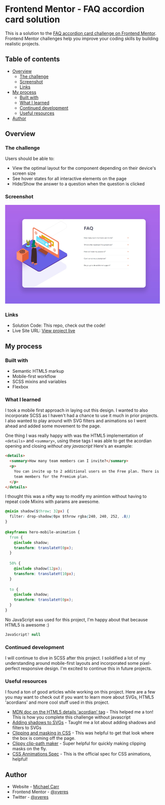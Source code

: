 # Frontend Mentor - FAQ accordion card solution

This is a solution to the [FAQ accordion card challenge on Frontend Mentor](https://www.frontendmentor.io/challenges/faq-accordion-card-XlyjD0Oam). Frontend Mentor challenges help you improve your coding skills by building realistic projects. 

## Table of contents

- [Overview](#overview)
  - [The challenge](#the-challenge)
  - [Screenshot](#screenshot)
  - [Links](#links)
- [My process](#my-process)
  - [Built with](#built-with)
  - [What I learned](#what-i-learned)
  - [Continued development](#continued-development)
  - [Useful resources](#useful-resources)
- [Author](#author)

## Overview

### The challenge

Users should be able to:

- View the optimal layout for the component depending on their device's screen size
- See hover states for all interactive elements on the page
- Hide/Show the answer to a question when the question is clicked

### Screenshot

![](./screenshot.jpg)

### Links

- Solution Code: This repo, check out the code!
- Live Site URL: [View project live](https://xyeres.github.io/faq-accordion-card-main/)

## My process

### Built with

- Semantic HTML5 markup
- Mobile-first workflow
- SCSS mixins and variables
- Flexbox

### What I learned

I took a mobile first approach in laying out this design. I wanted to also incorporate SCSS as I haven't had a chance to use it much in prior projects.
I also wanted to play around with SVG filters and animations so I went ahead and added some movement to the page.

One thing I was really happy with was the HTML5 implementation of `<details>` and `<summary>`, using these tags I was able to get the acordian opening and closing *without any javascript*
Here's an example:
```html
<details>
  <summary>How many team members can I invite?</summary>
  <p>
    You can invite up to 2 additional users on the Free plan. There is no limit on
    team members for the Premium plan.
  </p>
</details>
```
I thought this was a nifty way to modify my animtion without having to repeat code
Mixins with params are awesome.
```css
@mixin shadow($throw: 32px) {
  filter: drop-shadow(0px $throw rgba(240, 240, 252, .8))
}

@keyframes hero-mobile-animation {
  from {
    @include shadow;
    transform: translateY(0px);
  }

  50% {
    @include shadow(12px);
    transform: translateY(10px);
  }

  to {
    @include shadow;
    transform: translateY(0px);
  }
}
```
No JavaScript was used for this project, I'm happy about that because HTML5 is awesome :)
```js
JavaScript? null
```

### Continued development

I will continue to dive in SCSS after this project. I solidified a lot of my understanding around mobile-first layouts and incorporated some pixel-perfect responsive design. I'm excited to continue this in future projects.

### Useful resources
I found a ton of good articles while working on this project. Here are a few you may want to check out if you want to learn more about SVGs, HTML5 'acordians' and more cool stuff used in this project.
- [MDN doc on the HTML5 details 'acordian' tag](https://developer.mozilla.org/en-US/docs/Web/HTML/Element/details) - This helped me a ton! This is how you complete this challenge without javascript
- [Adding shadows to SVGs](https://css-tricks.com/adding-shadows-to-svg-icons-with-css-and-svg-filters/#:~:text=Shadows%20with%20CSS%20filters%20The%20trick%20to%20applying,with%202px%20of%20blur%2C%20and%20is%2040%25%20black.) - Taught me a lot about adding shadows and filters to SVGs
- [Clipping and masking in CSS](https://getflywheel.com/layout/css-svg-clipping-and-masking-techniques/) - This was helpful to get that look where the box is coming off the page. 
- [Clippy clip-path maker](https://bennettfeely.com/clippy/) - Super helpful for quickly making clipping masks on the fly.
- [CSS Annimations Spec](https://drafts.csswg.org/css-animations/#animation-timing-function) - This is the official spec for CSS animations, helpful!

## Author

- Website - [Michael Carr](https://www.linkedin.com/in/mxcarr/)
- Frontend Mentor - [@xyeres](https://www.frontendmentor.io/profile/xyeres)
- Twitter - [@xyeres](https://www.twitter.com/xyeres)
